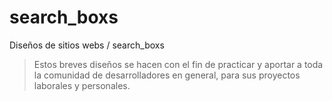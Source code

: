 # search_boxs

Diseños de sitios webs / search_boxs
> Estos breves diseños se hacen con el fin de practicar y aportar a toda la comunidad de desarrolladores en general, para sus proyectos laborales y personales.
